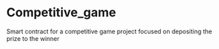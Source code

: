 # Competitive_game
Smart contract for a competitive game project focused on depositing the prize to the winner
